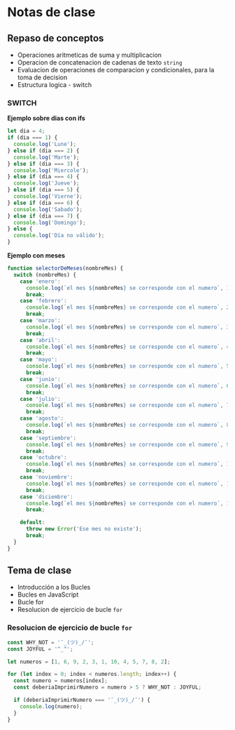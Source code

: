 # Notas de clase

## Repaso de conceptos

- Operaciones aritmeticas de suma y multiplicacion
- Operacion de concatenacion de cadenas de texto `string`
- Evaluacion de operaciones de comparacion y condicionales, para la toma de decision
- Estructura logica - switch

### SWITCH

**Ejemplo sobre dias con ifs**

```javascript
let dia = 4;
if (dia === 1) {
  console.log('Lune');
} else if (dia === 2) {
  console.log('Marte');
} else if (dia === 3) {
  console.log('Miercole');
} else if (dia === 4) {
  console.log('Jueve');
} else if (dia === 5) {
  console.log('Vierne');
} else if (dia === 6) {
  console.log('Sabado');
} else if (dia === 7) {
  console.log('Domingo');
} else {
  console.log('Día no válido');
}
```

**Ejemplo con meses**

```javascript
function selectorDeMeses(nombreMes) {
  switch (nombreMes) {
    case 'enero':
      console.log(`el mes ${nombreMes} se corresponde con el numero`, 1);
      break;
    case 'febrero':
      console.log(`el mes ${nombreMes} se corresponde con el numero`, 2);
      break;
    case 'marzo':
      console.log(`el mes ${nombreMes} se corresponde con el numero`, 3);
      break;
    case 'abril':
      console.log(`el mes ${nombreMes} se corresponde con el numero`, 4);
      break;
    case 'mayo':
      console.log(`el mes ${nombreMes} se corresponde con el numero`, 5);
      break;
    case 'junio':
      console.log(`el mes ${nombreMes} se corresponde con el numero`, 6);
      break;
    case 'julio':
      console.log(`el mes ${nombreMes} se corresponde con el numero`, 7);
      break;
    case 'agosto':
      console.log(`el mes ${nombreMes} se corresponde con el numero`, 8);
      break;
    case 'septiembre':
      console.log(`el mes ${nombreMes} se corresponde con el numero`, 9);
      break;
    case 'octubre':
      console.log(`el mes ${nombreMes} se corresponde con el numero`, 10);
      break;
    case 'noviembre':
      console.log(`el mes ${nombreMes} se corresponde con el numero`, 11);
      break;
    case 'diciembre':
      console.log(`el mes ${nombreMes} se corresponde con el numero`, 12);
      break;

    default:
      throw new Error('Ese mes no existe');
      break;
  }
}
```

## Tema de clase

- Introducción a los Bucles
- Bucles en JavaScript
- Bucle for
- Resolucion de ejercicio de bucle `for`

### Resolucion de ejercicio de bucle `for`

```javascript
const WHY_NOT = '¯_(ツ)_/¯';
const JOYFUL = '^_^';

let numeros = [1, 6, 9, 2, 3, 1, 10, 4, 5, 7, 8, 2];

for (let index = 0; index < numeros.length; index++) {
  const numero = numeros[index];
  const deberiaImprimirNumero = numero > 5 ? WHY_NOT : JOYFUL;

  if (deberiaImprimirNumero === '¯_(ツ)_/¯') {
    console.log(numero);
  }
}
```
